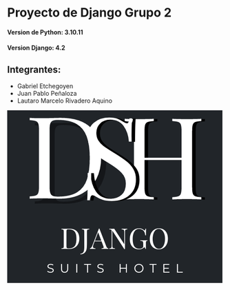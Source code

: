 # Proyecto de Django Grupo 2
#### Version de Python: 3.10.11
#### Version Django: 4.2
## Integrantes:
* Gabriel Etchegoyen
* Juan Pablo Peñaloza
* Lautaro Marcelo Rivadero Aquino

![image](https://github.com/Gabriel071185/Django_Suites_Hotel/blob/main/static/img/logodjangosh.png)
